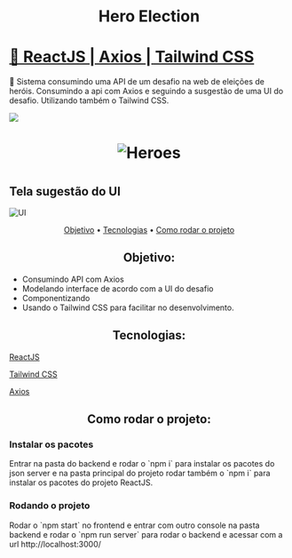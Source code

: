 <h1 align="center">Hero Election</h1>
<h1>
    <a href="https://pt-br.reactjs.org/docs/getting-started.html">🔗
     ReactJS
     </a>
     <a href="https://axios-http.com/docs/intro"> |
     Axios
     </a>
     <a href="https://tailwindcss.com/docs/installation"> |
     Tailwind CSS
     </a>
</h1>
<p>
🚀 Sistema consumindo uma API de um desafio na web de eleições de heróis. Consumindo a api com Axios e seguindo a susgestão de uma UI do desafio. Utilizando também o Tailwind CSS.
</p>

<img src="https://img.shields.io/static/v1?label=HeroElection&message=Greg%C3%B3rioNeto&color=7159c1&style=for-the-badge&logo=ghost">

<h1 align="center">
  <img alt="Heroes" title="#Heroes" src="https://i.picasion.com/pic91/b77a291dd272dee86cccbf69d0e60d1a.gif" />
</h1>

<h1 align="center">
  <h2>Tela sugestão do UI</h2>
  <img alt="UI" title="#UI" src="https://i.picasion.com/pic91/b77a291dd272dee86cccbf69d0e60d1a.gif" />
</h1>

<p align="center">
 <a href="#objetivo">Objetivo</a> •
 <a href="#tecnologias">Tecnologias</a> •
 <a href="#tecnologias">Como rodar o projeto</a> 
</p>

<h2 align="center">
Objetivo:
</h2>

<p align="center">
<ul>
    <li>
    Consumindo API com Axios
    </li>
    <li>
    Modelando interface de acordo com a UI do desafio
    </li>
    <li>
    Componentizando
    </li>
    <li>
    Usando o Tailwind CSS para facilitar no desenvolvimento.
    </li>
</ul>
</p>

<h2 align="center">
Tecnologias:
</h2>

<p align="center">

[ReactJS](https://pt-br.reactjs.org/docs/getting-started.html)

[Tailwind CSS](https://tailwindcss.com/docs/installation)

[Axios](https://axios-http.com/docs/intro)

</p>


<h2 align="center">
Como rodar o projeto:
</h2>

<p align="center">

<h3>Instalar os pacotes</h3>
Entrar na pasta do backend e rodar o `npm i` para instalar os pacotes do json server e na pasta principal do projeto rodar também o `npm i` para instalar os pacotes do projeto ReactJS.
</p>

<h3>Rodando o projeto</h3>
Rodar o `npm start` no frontend e entrar com outro console na pasta backend e rodar o `npm run server` para rodar o backend e acessar com a url <a>http://localhost:3000/</a>
</p>